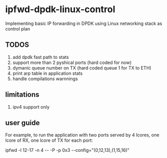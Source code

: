 # ipfwd-dpdk-linux-control
Implementing basic IP forwarding in DPDK using Linux networking stack as control plan 

TODOS
-----
1. add dpdk fast path to stats
2. support more than 2 pyshical ports (hard coded for now)
3. dymanic queue number on TX (hard coded queue 1 for TX to ETH)
4. print arp table in application stats
5. handle compilations warnnings


limitations
------------
1. ipv4 support only


user guide
-----------
For example, to run the application with two ports served by 4 lcores, one lcore of RX, one lcore of TX for each port:

ipfwd -l 12-17 -n 4  -- -P -p 0x3 --config="(0,12,13),(1,15,16)"

